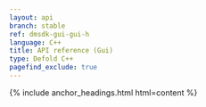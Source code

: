 ```yaml
---
layout: api
branch: stable
ref: dmsdk-gui-gui-h
language: C++
title: API reference (Gui)
type: Defold C++
pagefind_exclude: true
---
```

{% include anchor_headings.html html=content %}
